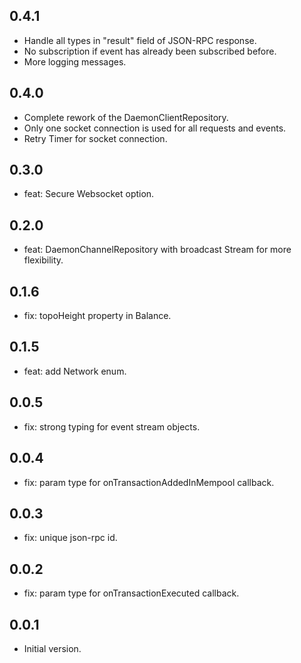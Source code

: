 ## 0.4.1

- Handle all types in "result" field of JSON-RPC response.
- No subscription if event has already been subscribed before.
- More logging messages.

## 0.4.0

- Complete rework of the DaemonClientRepository.
- Only one socket connection is used for all requests and events.
- Retry Timer for socket connection.

## 0.3.0

- feat: Secure Websocket option.

## 0.2.0

- feat: DaemonChannelRepository with broadcast Stream for more flexibility.

## 0.1.6

- fix: topoHeight property in Balance.

## 0.1.5

- feat: add Network enum.

## 0.0.5

- fix: strong typing for event stream objects.

## 0.0.4

- fix: param type for onTransactionAddedInMempool callback.

## 0.0.3

- fix: unique json-rpc id.

## 0.0.2

- fix: param type for onTransactionExecuted callback.

## 0.0.1

- Initial version.
